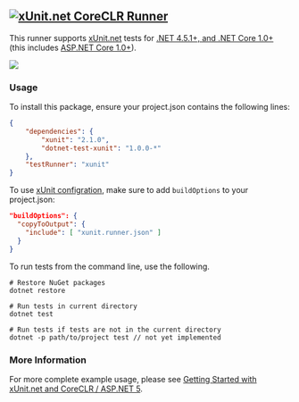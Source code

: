 ## <a href="https://github.com/xunit/xunit"><img src="https://raw.github.com/xunit/media/master/full-logo.png" title="xUnit.net CoreCLR Runner" /></a>

This runner supports [xUnit.net](https://github.com/xunit/xunit) tests for [.NET 4.5.1+, and .NET Core 1.0+](https://github.com/dotnet/corefx) (this includes [ASP.NET Core 1.0+](https://github.com/aspnet)).

![](https://mseng.visualstudio.com/_apis/public/build/definitions/d09b7a4d-0a51-4c0e-a15a-07921d5b558f/3249/badge)

### Usage

To install this package, ensure your project.json contains the following lines:

```JSON
{
    "dependencies": {
        "xunit": "2.1.0",
        "dotnet-test-xunit": "1.0.0-*"
    },
    "testRunner": "xunit"
}
```
To use [xUnit configration](http://xunit.github.io/docs/configuring-with-json.html), make sure to add `buildOptions` to your project.json:

```JSON
"buildOptions": {
  "copyToOutput": {
    "include": [ "xunit.runner.json" ]
  }
}
```

To run tests from the command line, use the following.

```Shell
# Restore NuGet packages
dotnet restore

# Run tests in current directory
dotnet test

# Run tests if tests are not in the current directory
dotnet -p path/to/project test // not yet implemented
```

### More Information

For more complete example usage, please see [Getting Started with xUnit.net and CoreCLR / ASP.NET 5](http://xunit.github.io/docs/getting-started-coreclr.html).
